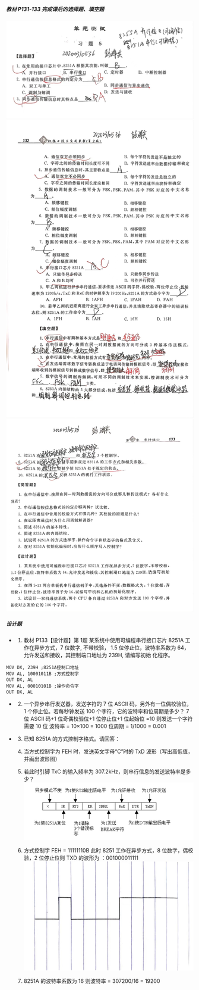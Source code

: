 ##### 教材 P131-133 完成课后的选择题、填空题

![](https://raw.githubusercontent.com/Clear-Love/image/main/image/a3ebfd633ff5b83afbf639b433d9648.jpg)
![](https://raw.githubusercontent.com/Clear-Love/image/main/image/ca9c1a120b16eac1aa48b4d6341be7b.jpg)
![](https://raw.githubusercontent.com/Clear-Love/image/main/image/db6cae5cac875bbfa9e3f31e3b26810.jpg)


##### 设计题

- 1. 教材 P133【设计题】第 1题
	某系统中使用可编程串行接口芯片 8251A 工作在异步方式，7 位数字, 不带校验，
	1.5 位停止位，波特率系数为 64，允许发送和接收，其控制端口地址为 239H, 请编写初始
	化程序。
```armasm
MOV DX, 239H ;8251A控制口地址
MOV AL, 10001011B ;方式控制字
OUT DX, AL
MOV AL, 00010101B ;操作命令字
OUT DX, AL
```

- 2. 一个异步串行发送器，发送字符的 7 位 ASCII 码，另外有一位偶校验位，1 个停止位。若每秒钟发送 100 个字符，它的波特率和位周期是多少？
	7 位 ASCII 码+1 位奇偶校验位+1 位停止位+1 位起始位 =10
      则发送一个字符需要 10 位
      波特率 = 10×100 = 1000
	位周期 = 1/1000 = 0.001

- 3. 已知 8251A 的方式控制字格式。请回答：
	1. 当方式控制字为 FEH 时，发送英文字母“C”时的 TxD 波形（写出高低值，并画出波形图）
	2. 若此时引脚 TxC 的输入频率为 307.2kHz，则串行信息的发送波特率是多少？
	![](https://raw.githubusercontent.com/Clear-Love/image/main/image/20221205222013.png)

	1. 方式控制字 FEH = 11111110B  此时 8251 工作在异步方式，8 位数字，偶校验，2 位停止位则 TXD 的波形为 ：001000011111 
	![](https://raw.githubusercontent.com/Clear-Love/image/main/image/dc717e9f72465f913fc6b880845272c.jpg)

	2. 8251A 的波特率系数为 16  则波特率 = 307200/16 = 19200
	    